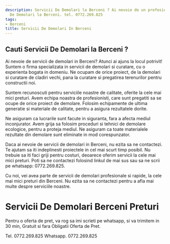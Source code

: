 ```yaml
---
description: Servicii De Demolari la Berceni ? Ai nevoie de un profesionist in Servicii
  De Demolari la Berceni. tel. 0772.269.825
tags:
- Berceni
title: Servicii De Demolari In Berceni
---
```



## Cauti Servicii De Demolari la Berceni ?


Ai nevoie de servicii de demolari in Berceni? Atunci ai ajuns la locul potrivit! Suntem o firma specializata in servicii de demolari si curatare, cu o experienta bogata in domeniu. Ne ocupam de orice proiect, de la demolari si curatare de cladiri vechi, pana la curatare si pregatirea terenurilor pentru constructii noi.

Suntem recunoscuti pentru serviciile noastre de calitate, oferite la cele mai mici preturi. Avem echipa noastra de profesionisti, care sunt pregatiti sa se ocupe de orice proiect de demolare. Folosim echipamente de ultima generatie si materiale de calitate, pentru a asigura rezultatele dorite.

Ne asiguram ca lucrarile sunt facute in siguranta, fara a afecta mediul inconjurator. Avem grija sa folosim proceduri si tehnici de demolare ecologice, pentru a proteja mediul. Ne asiguram ca toate materialele rezultate din demolare sunt eliminate in mod corespunzator.

Daca ai nevoie de servicii de demolari in Berceni, nu ezita sa ne contactezi. Te ajutam sa iti indeplinesti proiectele in cel mai scurt timp posibil. Nu trebuie sa iti faci griji pentru costuri, deoarece oferim servicii la cele mai mici preturi. Poti sa ne contactezi folosind linkul de mai sus sau sa ne scrii pe whatsapp: 0772.269.825. 

Cu noi, vei avea parte de servicii de demolari profesionale si rapide, la cele mai mici preturi din Berceni. Nu ezita sa ne contactezi pentru a afla mai multe despre serviciile noastre.

# Servicii De Demolari Berceni Preturi
Pentru o oferta de pret, va rog sa imi scrieti pe whatsapp, si va trimitem in 30 min, Gratuit si fara Obligatii Oferta de Pret.

Tel. 0772.269.825
Whatsapp. 0772.269.825